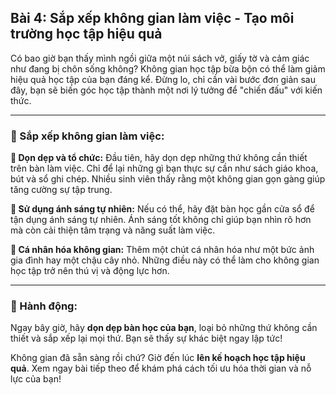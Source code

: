 ## Bài 4: Sắp xếp không gian làm việc - Tạo môi trường học tập hiệu quả

Có bao giờ bạn thấy mình ngồi giữa một núi sách vở, giấy tờ và cảm giác như đang bị chôn sống không? Không gian học tập bừa bộn có thể làm giảm hiệu quả học tập của bạn đáng kể. Đừng lo, chỉ cần vài bước đơn giản sau đây, bạn sẽ biến góc học tập thành một nơi lý tưởng để "chiến đấu" với kiến thức.

---

### 📌 Sắp xếp không gian làm việc:

**🔹 Dọn dẹp và tổ chức:**
Đầu tiên, hãy dọn dẹp những thứ không cần thiết trên bàn làm việc. Chỉ để lại những gì bạn thực sự cần như sách giáo khoa, bút và sổ ghi chép. Nhiều sinh viên thấy rằng một không gian gọn gàng giúp tăng cường sự tập trung.

**🔹 Sử dụng ánh sáng tự nhiên:**
Nếu có thể, hãy đặt bàn học gần cửa sổ để tận dụng ánh sáng tự nhiên. Ánh sáng tốt không chỉ giúp bạn nhìn rõ hơn mà còn cải thiện tâm trạng và năng suất làm việc.

**🔹 Cá nhân hóa không gian:**
Thêm một chút cá nhân hóa như một bức ảnh gia đình hay một chậu cây nhỏ. Những điều này có thể làm cho không gian học tập trở nên thú vị và động lực hơn.

---

### 🚀 Hành động:

Ngay bây giờ, hãy **dọn dẹp bàn học của bạn**, loại bỏ những thứ không cần thiết và sắp xếp lại mọi thứ. Bạn sẽ thấy sự khác biệt ngay lập tức!

Không gian đã sẵn sàng rồi chứ? Giờ đến lúc **lên kế hoạch học tập hiệu quả**. Xem ngay bài tiếp theo để khám phá cách tối ưu hóa thời gian và nỗ lực của bạn!